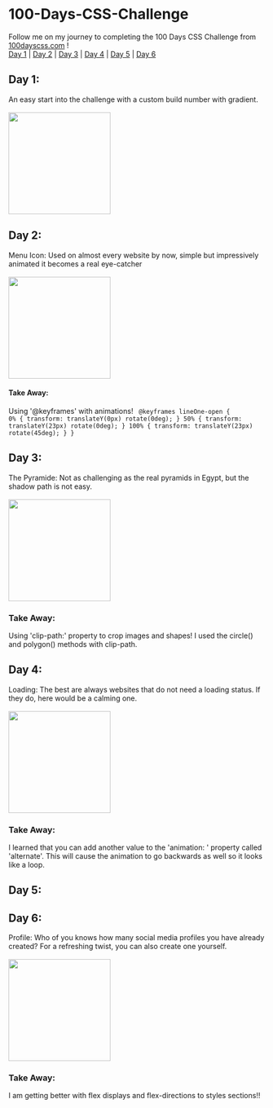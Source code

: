 # 100-Days-CSS-Challenge
Follow me on my journey to completing the 100 Days CSS Challenge from <a href="https://100dayscss.com/days/1/" target="_blank">100dayscss.com</a> !
<br>
[Day 1](#day-1)    |    [Day 2](#day-2)    |    [Day 3](#day-3)     |     [Day 4](#day-4) | [Day 5](#day-5) | [Day 6](#day-6)
 
## Day 1: <a id="day-1"></a>
An easy start into the challenge with a custom build number with gradient.
<br><br>
<img src="https://github.com/halee-t/100-Days-CSS-Challenge/assets/123340415/eb31ca28-753d-4016-a893-ee544e672336" width="200px" height="200px">

## Day 2: <a id="day-2"></a>
Menu Icon: Used on almost every website by now, simple but impressively animated it becomes a real eye-catcher
<br><br>
<img src="https://user-images.githubusercontent.com/123340415/251544859-6b1d3661-e8cc-4be6-9415-3bdc38410031.png" width="200px" height="200px">
#### Take Away:
Using '@keyframes' with animations! 
<code>
@keyframes lineOne-open {
    0% {
        transform: translateY(0px) rotate(0deg);
    }
    50% {
        transform: translateY(23px) rotate(0deg);
    }
    100% {
        transform: translateY(23px) rotate(45deg);
    }
}
</code>

## Day 3: <a id="day-3"></a>
The Pyramide: Not as challenging as the real pyramids in Egypt, but the shadow path is not easy.
<br><br>
<img src="https://github.com/halee-t/100-Days-CSS-Challenge/assets/123340415/46d0eba8-b9fd-4a05-8595-49d8b62453bd" width="200px" height="200px">
### Take Away: 
Using 'clip-path:' property to crop images and shapes! I used the circle() and polygon() methods with clip-path.

## Day 4: <a id="day-4"></a>
Loading: The best are always websites that do not need a loading status. If they do, here would be a calming one.
<br><br>
<img src="https://github.com/halee-t/100-Days-CSS-Challenge/assets/123340415/3fd01609-e768-468c-a618-2277474cfe27" width="200px" height="200px">
### Take Away: 
I learned that you can add another value to the 'animation: ' property called 'alternate'. This will cause the animation to go backwards as well so it looks like a loop.

## Day 5: <a id="day-5"></a>

## Day 6: <a id="day-6"></a>
Profile: Who of you knows how many social media profiles you have already created? For a refreshing twist, you can also create one yourself.
<br><br>
<img src="https://github.com/halee-t/100-Days-CSS-Challenge/assets/123340415/a6184514-f3d6-45f3-ae37-df7e98d9ef9e" width="200px" height="200px">
### Take Away:
I am getting better with flex displays and flex-directions to styles sections!!


